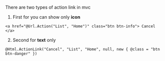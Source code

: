 There are two types of action link in mvc
1. First for you can show only **icon**
```
<a href="@Url.Action("List", "Home")" class="btn btn-info"> Cancel </a>
```
2. Second for **text** only
```
@Html.ActionLink("Cancel", "List", "Home", null, new { @class = "btn btn-danger" })
```
